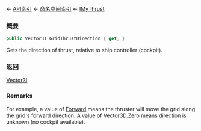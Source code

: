 ← [API索引](Api-Index) ← [命名空间索引](Namespace-Index) ← [IMyThrust](Sandbox.ModAPI.Ingame.IMyThrust)

### 概要

```csharp
public Vector3I GridThrustDirection { get; }
```

Gets the direction of thrust, relative to ship controller (cockpit).

### 返回

[Vector3I](VRageMath.Vector3I)

### Remarks

For example, a value of [Forward](VRageMath.Vector3I.Forward) means the thruster will move the grid along the grid's forward direction. A value of Vector3D.Zero means direction is unknown (no cockpit available).

